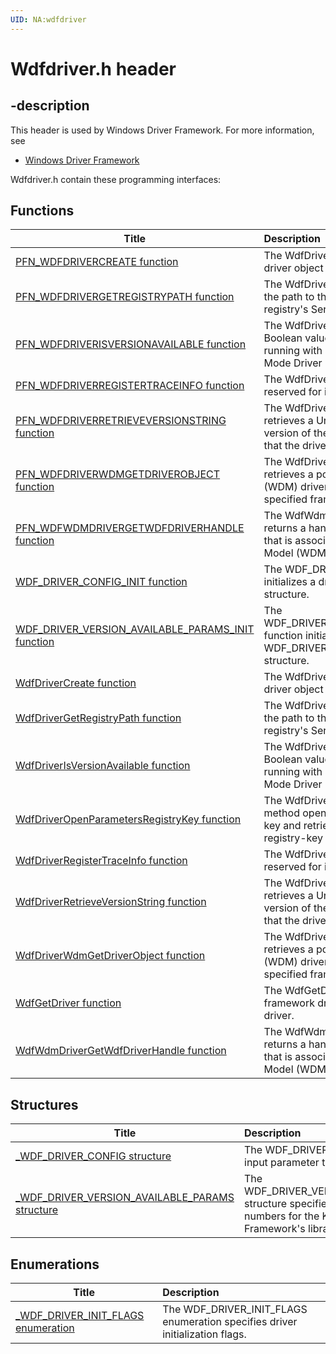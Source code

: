 ```yaml
---
UID: NA:wdfdriver
---
```


# Wdfdriver.h header

## -description

This header is used by Windows Driver Framework. For more information, see
- [Windows Driver Framework](../_wdf/index.md)

Wdfdriver.h contain these programming interfaces:


## Functions

| Title   | Description   |
| ---- |:---- |
| [PFN_WDFDRIVERCREATE function](nc-wdfdriver-pfn_wdfdrivercreate.md) | The WdfDriverCreate method creates a framework driver object for the calling driver. |
| [PFN_WDFDRIVERGETREGISTRYPATH function](nc-wdfdriver-pfn_wdfdrivergetregistrypath.md) | The WdfDriverGetRegistryPath method retrieves the path to the driver's registry key in the registry's Services tree. |
| [PFN_WDFDRIVERISVERSIONAVAILABLE function](nc-wdfdriver-pfn_wdfdriverisversionavailable.md) | The WdfDriverIsVersionAvailable method returns a Boolean value that indicates whether the driver is running with a specified version of the Kernel-Mode Driver Framework library. |
| [PFN_WDFDRIVERREGISTERTRACEINFO function](nc-wdfdriver-pfn_wdfdriverregistertraceinfo.md) | The WdfDriverRegisterTraceInfo method is reserved for internal use only. |
| [PFN_WDFDRIVERRETRIEVEVERSIONSTRING function](nc-wdfdriver-pfn_wdfdriverretrieveversionstring.md) | The WdfDriverRetrieveVersionString method retrieves a Unicode string that identifies the version of the Kernel-Mode Driver Framework that the driver is running with. |
| [PFN_WDFDRIVERWDMGETDRIVEROBJECT function](nc-wdfdriver-pfn_wdfdriverwdmgetdriverobject.md) | The WdfDriverWdmGetDriverObject method retrieves a pointer to the Windows Driver Model (WDM) driver object that is associated with a specified framework driver object. |
| [PFN_WDFWDMDRIVERGETWDFDRIVERHANDLE function](nc-wdfdriver-pfn_wdfwdmdrivergetwdfdriverhandle.md) | The WdfWdmDriverGetWdfDriverHandle method returns a handle to the framework driver object that is associated with a specified Windows Driver Model (WDM) driver object. |
| [WDF_DRIVER_CONFIG_INIT function](nf-wdfdriver-wdf_driver_config_init.md) | The WDF_DRIVER_CONFIG_INIT function initializes a driver's WDF_DRIVER_CONFIG structure. |
| [WDF_DRIVER_VERSION_AVAILABLE_PARAMS_INIT function](nf-wdfdriver-wdf_driver_version_available_params_init.md) | The WDF_DRIVER_VERSION_AVAILABLE_PARAMS_INIT function initializes a WDF_DRIVER_VERSION_AVAILABLE_PARAMS structure. |
| [WdfDriverCreate function](nf-wdfdriver-wdfdrivercreate.md) | The WdfDriverCreate method creates a framework driver object for the calling driver. |
| [WdfDriverGetRegistryPath function](nf-wdfdriver-wdfdrivergetregistrypath.md) | The WdfDriverGetRegistryPath method retrieves the path to the driver's registry key in the registry's Services tree. |
| [WdfDriverIsVersionAvailable function](nf-wdfdriver-wdfdriverisversionavailable.md) | The WdfDriverIsVersionAvailable method returns a Boolean value that indicates whether the driver is running with a specified version of the Kernel-Mode Driver Framework library. |
| [WdfDriverOpenParametersRegistryKey function](nf-wdfdriver-wdfdriveropenparametersregistrykey.md) | The WdfDriverOpenParametersRegistryKey method opens the driver's Parameters registry key and retrieves a handle to a framework registry-key object that represents the key. |
| [WdfDriverRegisterTraceInfo function](nf-wdfdriver-wdfdriverregistertraceinfo.md) | The WdfDriverRegisterTraceInfo method is reserved for internal use only. |
| [WdfDriverRetrieveVersionString function](nf-wdfdriver-wdfdriverretrieveversionstring.md) | The WdfDriverRetrieveVersionString method retrieves a Unicode string that identifies the version of the Kernel-Mode Driver Framework that the driver is running with. |
| [WdfDriverWdmGetDriverObject function](nf-wdfdriver-wdfdriverwdmgetdriverobject.md) | The WdfDriverWdmGetDriverObject method retrieves a pointer to the Windows Driver Model (WDM) driver object that is associated with a specified framework driver object. |
| [WdfGetDriver function](nf-wdfdriver-wdfgetdriver.md) | The WdfGetDriver method returns a handle to the framework driver object that represents the calling driver. |
| [WdfWdmDriverGetWdfDriverHandle function](nf-wdfdriver-wdfwdmdrivergetwdfdriverhandle.md) | The WdfWdmDriverGetWdfDriverHandle method returns a handle to the framework driver object that is associated with a specified Windows Driver Model (WDM) driver object. |

## Structures

| Title   | Description   |
| ---- |:---- |
| [_WDF_DRIVER_CONFIG structure](ns-wdfdriver-_wdf_driver_config.md) | The WDF_DRIVER_CONFIG structure is an input parameter to WdfDriverCreate. |
| [_WDF_DRIVER_VERSION_AVAILABLE_PARAMS structure](ns-wdfdriver-_wdf_driver_version_available_params.md) | The WDF_DRIVER_VERSION_AVAILABLE_PARAMS structure specifies major and minor version numbers for the Kernel-Mode Driver Framework's library. |

## Enumerations

| Title   | Description   |
| ---- |:---- |
| [_WDF_DRIVER_INIT_FLAGS enumeration](ne-wdfdriver-_wdf_driver_init_flags.md) | The WDF_DRIVER_INIT_FLAGS enumeration specifies driver initialization flags. |
